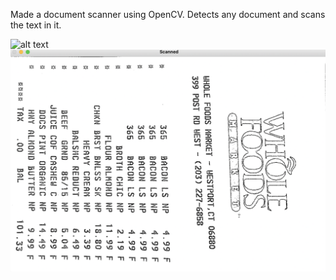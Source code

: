 Made a document scanner using OpenCV. Detects any document and scans the text in it.

![alt text](https://github.com/[umerzia7001]/[Computer_Vision]/blob/[main]/[Document_Scanner]/scanned.jpg?raw=true)
![Alt text](scanned.jpg?raw=true "Title")
